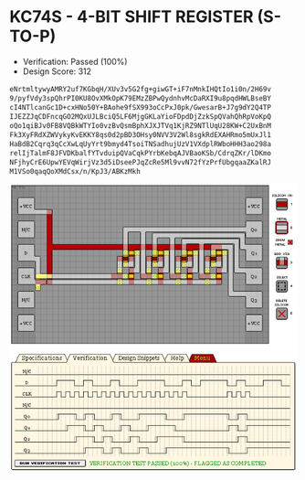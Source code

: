 # KC74S - 4-BIT SHIFT REGISTER (S-TO-P)

- Verification: Passed (100%)
- Design Score: 312

```
eNrtmltywyAMRY2uf7KGbqH/XUv3v5G2fg+giwGT+iF7nMnkIHQtIo1i0n/2H69v
9/pyfVdy3spQhrPI0KU8OvXMkOpK79EMzZBPwQydnhvMcDaRXI9u8pqdHWLBseBY
cI4NTlcanGc1D+cxHNo50Y+BAohe9fSX993oCcPxJ0pk/GwesarB+J7g9dY2Q4TP
IJEZZJqCDFncqGO2MQxUJLBciQ5LF6MjgGKLaYioFDpdDjZzkSpQVahQhRpVoKpQ
oQo1qiBJv0FB8VQBkWTYIo0vzBvQsmBphXJXJTVq1KjRZ9NTlUqU28KW+C2UxBnM
Fk3XyFRdXZWVykyKvEKKY8qs0d2pBD3OHsy0NVV3V2Wl8sgkRdEXAHRmo5mUxJl1
HaBdB2Cqrq3qCcXwLqUyYrt9bmyd4TsoiTNSadhujUzV1VXdplRWboHHH3ao298a
relIjTalmF8JFVDKbalfYTvduipQVaCqkPYrbKebqAJVBaoKSb/CdrqZKr/lDKmo
NFjhyCrE6UpwYEVqWirjVz3d5iDseePJqZcRe5Ml9vvN72fYzPrfUbgqaaZKalRJ
M1VSo0qaqQoXMdCsx/n/KpJ3/ABKzMkh

```

![14 KC74S 4-BIT SHIFT REGISTER S-TO-P](./assets/14.png)


